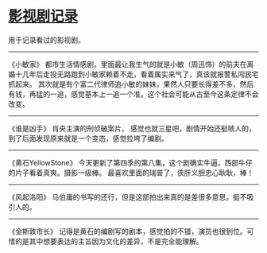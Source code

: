 # [影视剧记录](https://github.com/SEALMichael/SEAL_Blog/issues/2)

用于记录看过的影视剧。

---

《小敏家》
都市生活情感剧。里面最让我生气的就是小敏（周迅饰）的前夫在离婚十几年后走投无路跑到小敏家赖着不走，看着属实来气了，真该就报警私闯民宅抓起来。
其次就是有个富二代律师追小敏的妹妹，果然人只要长得差不多，然后有钱，再猛的一追，感觉基本上一追一个准。这个社会可能从古至今这条定律不会改变。

---

《谁是凶手》
肖央主演的刑侦破案片。
感觉也就三星吧，剧情开始还挺唬人的，到了后面发现原来就是一个变态，感觉拉垮了编剧。

---

《黄石YellowStone》
今天更新了第四季的第八集，这个剧确实牛逼，西部牛仔的片子看着真爽。摄影一级棒。
最喜欢里面的瑞普了，侠肝义胆忠心耿耿，棒！

---

《风起洛阳》
马伯庸的书写的还行，但是这部拍出来真的是差很多意思。挺不吸引人的。

---

《金斯敦市长》
记得是黄石的编剧写的剧本，感觉拍的不错，演员也很到位。可惜的是其中想要表达的主旨因为文化的差异，不是完全能理解。